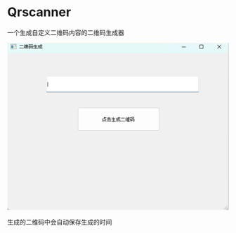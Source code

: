 # Qrscanner
一个生成自定义二维码内容的二维码生成器

![image](https://github.com/JjIiNnXx/Qrscanner/blob/main/Photos/qrscanner.jpg)


生成的二维码中会自动保存生成的时间